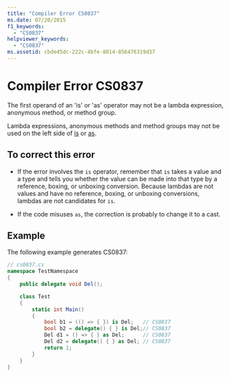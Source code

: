 ```yaml
---
title: "Compiler Error CS0837"
ms.date: 07/20/2015
f1_keywords: 
  - "CS0837"
helpviewer_keywords: 
  - "CS0837"
ms.assetid: cbde45dc-222c-4bfe-8814-856476319d37
---
```

# Compiler Error CS0837
The first operand of an 'is' or 'as' operator may not be a lambda expression, anonymous method, or method group.

 Lambda expressions, anonymous methods and method groups may not be used on the left side of [is](../language-reference/operators/type-testing-and-cast.md#is-operator) or [as](../language-reference/operators/type-testing-and-cast.md#as-operator).

## To correct this error

- If the error involves the `is` operator, remember that `is` takes a value and a type and tells you whether the value can be made into that type by a reference, boxing, or unboxing conversion. Because lambdas are not values and have no reference, boxing, or unboxing conversions, lambdas are not candidates for `is`.

- If the code misuses `as`, the correction is probably to change it to a cast.

## Example

The following example generates CS0837:

```csharp
// cs0837.cs
namespace TestNamespace
{
    public delegate void Del();

    class Test
    {
        static int Main()
        {
            bool b1 = (() => { }) is Del;   // CS0837
            bool b2 = delegate() { } is Del;// CS0837
            Del d1 = () => { } as Del;      // CS0837  
            Del d2 = delegate() { } as Del; // CS0837
            return 1;
        }
    }
}
```
